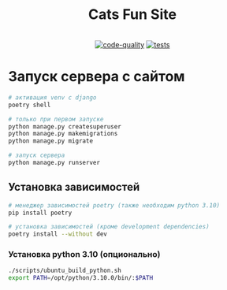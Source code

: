 <div align="center">

# Cats Fun Site

<br>[![code-quality](https://github.com/yulachi/cats-fun-site/actions/workflows/code-quality-main.yaml/badge.svg)](https://github.com/yulachi/cats-fun-site/actions/workflows/code-quality-main.yaml)
[![tests](https://github.com/yulachi/cats-fun-site/actions/workflows/test.yml/badge.svg)](https://github.com/yulachi/cats-fun-site/actions/workflows/test.yml)<br>

</div>

# Запуск сервера с сайтом

```bash
# активация venv с django
poetry shell

# только при первом запуске
python manage.py createsuperuser
python manage.py makemigrations
python manage.py migrate

# запуск сервера
python manage.py runserver
```

## Установка зависимостей

```bash
# менеджер зависимостей poetry (также необходим python 3.10)
pip install poetry

# установка зависимостей (кроме development dependencies)
poetry install --without dev
```

### Установка python 3.10 (опционально)

```bash
./scripts/ubuntu_build_python.sh
export PATH=/opt/python/3.10.0/bin/:$PATH
```
